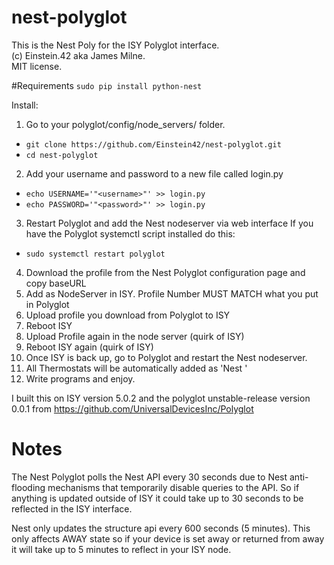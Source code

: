 # nest-polyglot
This is the Nest Poly for the ISY Polyglot interface.  
(c) Einstein.42 aka James Milne.  
MIT license. 

#Requirements
`sudo pip install python-nest`

Install:

1. Go to your polyglot/config/node_servers/ folder.
  * `git clone https://github.com/Einstein42/nest-polyglot.git`
  * `cd nest-polyglot`
2. Add your username and password to a new file called login.py
  * `echo USERNAME='"<username>"' >> login.py`
  * `echo PASSWORD='"<password>"' >> login.py`
3. Restart Polyglot and add the Nest nodeserver via web interface If you have the Polyglot systemctl script installed do this:
  * `sudo systemctl restart polyglot`
4. Download the profile from the Nest Polyglot configuration page and copy baseURL
5. Add as NodeServer in ISY. Profile Number MUST MATCH what you put in Polyglot
6. Upload profile you download from Polyglot to ISY
7. Reboot ISY
8. Upload Profile again in the node server (quirk of ISY)
9. Reboot ISY again (quirk of ISY)
10. Once ISY is back up, go to Polyglot and restart the Nest nodeserver.
11. All Thermostats will be automatically added as 'Nest <Structure> <Location>'
12. Write programs and enjoy.


I built this on ISY version 5.0.2 and the polyglot unstable-release version 0.0.1 from 
https://github.com/UniversalDevicesInc/Polyglot

# Notes
The Nest Polyglot polls the Nest API every 30 seconds due to Nest anti-flooding mechanisms that
temporarily disable queries to the API. So if anything is updated outside of ISY it could take
up to 30 seconds to be reflected in the ISY interface.

Nest only updates the structure api every 600 seconds (5 minutes). This only affects AWAY state
so if your device is set away or returned from away it will take up to 5 minutes to reflect in
your ISY node.
